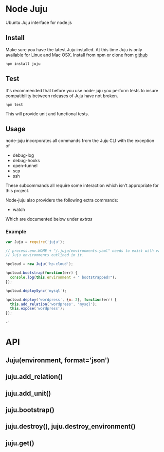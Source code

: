 # Node Juju
Ubuntu Juju interface for node.js

## Install 

Make sure you have the latest Juju installed. At this time Juju is only available
for Linux and Mac OSX. Install from npm or clone from [github](https://github.com/marcoceppi/node-juju.git)

    npm install juju

## Test

It's recommended that before you use node-juju you perform tests to insure
compatibility between releases of Juju have not broken.

    npm test

This will provide unit and functional tests.

## Usage

node-juju incorporates all commands from the Juju CLI with the exception of

 - debug-log
 - debug-hooks
 - open-tunnel
 - scp
 - ssh

These subcommands all require some interaction which isn't appropriate for this project.

Node-juju also providers the following extra commands:

 - watch

Which are documented below under _extras_

### Example

```js
var Juju = require('juju');

// process.env.HOME + "/.juju/environments.yaml" needs to exist with valid
// Juju environments outlined in it.

hpcloud = new Juju('hp-cloud');

hpcloud.bootstrap(function(err) {
  console.log(this.environment + " bootstrapped!");
});

hpcloud.deploySync('mysql');

hpcloud.deploy('wordpress', {n: 2}, function(err) {
  this.add_relation('wordpress', 'mysql');
  this.expose('wordpress');
});
```
-`

# API

## Juju(environment, format='json')

## juju.add_relation()


## juju.add_unit()


## juju.bootstrap()


## juju.destroy(), juju.destroy_environment()


## juju.get()

